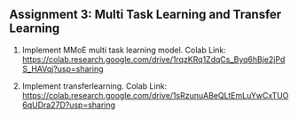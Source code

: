 
<h2>Assignment 3: Multi Task Learning and Transfer Learning</h2>


1) Implement MMoE multi task learning model.
Colab Link: https://colab.research.google.com/drive/1rqzKRq1ZdqCs_Byq6hBje2jPdS_HAVqj?usp=sharing
 

2) Implement transferlearning.
Colab Link: https://colab.research.google.com/drive/1sRzunuABeQLtEmLuYwCxTUO6qUDra27D?usp=sharing
